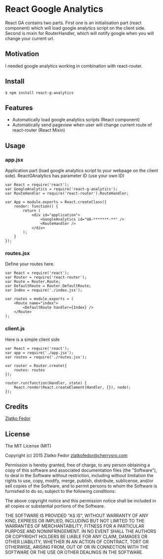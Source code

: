 # React Google Analytics

React GA contains two parts. First one is an initialisation part (react component) which will load google analytics script on the client side. Second is mixin for RouterHandler, which will notify google when you will change your current url.


## Motivation

I needed google analytics working in combination with react-router.


## Install

	$ npm install react-g-analytics

## Features

 * Automatically load google analytics scripts (React component)
 * Automatically send pageview when user will change current route of react-router (React Mixin)


## Usage

### app.jsx

Application part (load google analytics script to your webpage on the client side). ReactGAnalytics has parameter ID (use your own ID)

	var React = require('react');
	var GoogleAnalytics = require('react-g-analytics');
	var RouteHandler = require('react-router').RouteHandler;

	var App = module.exports = React.createClass({
		render: function() {
			return (
				<div id="application">
					<GoogleAnalytics id="UA-*******-**" />
					<RouteHandler />
				</div>
			);
		}
	});


### routes.jsx

Define your routes here.

	var React = require('react');
	var Router = require('react-router');
	var Route = Router.Route;
	var DefaultRoute = Router.DefaultRoute;
	var Index = require('./index.jsx');

	var routes = module.exports = (
		<Route name="index">
			<DefaultRoute handler={Index} />
		</Route>
	);


### client.js

Here is a simple client side 


	var React = require('react');
	var app = require('./app.jsx');
	var routes = require('./routes.jsx');

	var router = Router.create({
		routes: routes
	});

	router.run(function(Handler, state) {
		React.render(React.createElement(Handler, {}), node);
	});

		
## Credits

[Zlatko Fedor](http://github.com/seeden)

## License

The MIT License (MIT)

Copyright (c) 2015 Zlatko Fedor zlatkofedor@cherrysro.com

Permission is hereby granted, free of charge, to any person obtaining a copy
of this software and associated documentation files (the "Software"), to deal
in the Software without restriction, including without limitation the rights
to use, copy, modify, merge, publish, distribute, sublicense, and/or sell
copies of the Software, and to permit persons to whom the Software is
furnished to do so, subject to the following conditions:

The above copyright notice and this permission notice shall be included in
all copies or substantial portions of the Software.

THE SOFTWARE IS PROVIDED "AS IS", WITHOUT WARRANTY OF ANY KIND, EXPRESS OR
IMPLIED, INCLUDING BUT NOT LIMITED TO THE WARRANTIES OF MERCHANTABILITY,
FITNESS FOR A PARTICULAR PURPOSE AND NONINFRINGEMENT. IN NO EVENT SHALL THE
AUTHORS OR COPYRIGHT HOLDERS BE LIABLE FOR ANY CLAIM, DAMAGES OR OTHER
LIABILITY, WHETHER IN AN ACTION OF CONTRACT, TORT OR OTHERWISE, ARISING FROM,
OUT OF OR IN CONNECTION WITH THE SOFTWARE OR THE USE OR OTHER DEALINGS IN
THE SOFTWARE.